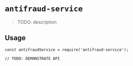 # `antifraud-service`

> TODO: description

## Usage

```
const antifraudService = require('antifraud-service');

// TODO: DEMONSTRATE API
```

